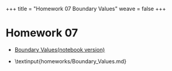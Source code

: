 +++
title = "Homework 07 Boundary Values"
weave = false
+++

# Homework 07

- [Boundary Values(notebook version)](Boundary_Values.ipynb)
  
- \textinput{homeworks/Boundary_Values.md}

